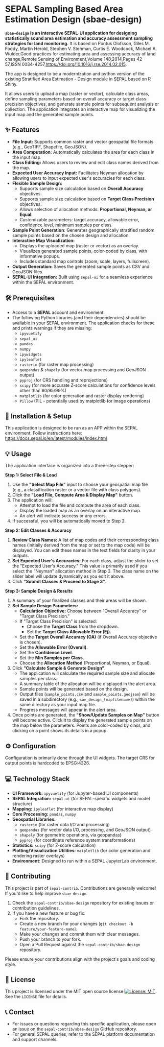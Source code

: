 # SEPAL Sampling Based Area Estimation Design (sbae-design)

**`sbae-design` is an interactive SEPAL-UI application for designing statistically sound area estimation and accuracy assessment sampling strategies for land monitoring.** It is based on Pontus Olofsson, Giles M. Foody, Martin Herold, Stephen V. Stehman, Curtis E. Woodcock, Michael A. Wulder,Good practices for estimating area and assessing accuracy of land change,Remote Sensing of Environment,Volume 148,2014,Pages 42-57,ISSN 0034-4257,https://doi.org/10.1016/j.rse.2014.02.015.

The app is designed to be a modernization and python version of the existing Stratified Area Estimation - Design module in SEPAL based on R Shiny.

It allows users to upload a map (raster or vector), calculate class areas, define sampling parameters based on overall accuracy or target class precision objectives, and generate sample points for subsequent analysis or collection. The application integrates an interactive map for visualizing the input map and the generated sample points.

## ✨ Features

* **File Input:** Supports common raster and vector geospatial file formats (e.g., GeoTIFF, Shapefile, GeoJSON).
* **Area Computation:** Automatically calculates the area for each class in the input map.
* **Class Editing:** Allows users to review and edit class names derived from the map.
* **Expected User Accuracy Input:** Facilitates Neyman allocation by allowing users to input expected user's accuracies for each class.
* **Flexible Sample Design:**
    * Supports sample size calculation based on **Overall Accuracy** objectives.
    * Supports sample size calculation based on **Target Class Precision** objectives.
    * Allows selection of allocation methods: **Proportional, Neyman, or Equal**.
    * Customizable parameters: target accuracy, allowable error, confidence level, minimum samples per class.
* **Sample Point Generation:** Generates geographically stratified random sample points based on the chosen design and allocation.
* **Interactive Map Visualization:**
    * Displays the uploaded map (raster or vector) as an overlay.
    * Visualizes generated sample points, color-coded by class, with informative popups.
    * Includes standard map controls (zoom, scale, layers, fullscreen).
* **Output Generation:** Saves the generated sample points as CSV and GeoJSON files.
* **SEPAL-UI Integration:** Built using `sepal-ui` for a seamless experience within the SEPAL environment.

## 🛠️ Prerequisites

* Access to a **SEPAL** account and environment.
* The following Python libraries (and their dependencies) should be available in your SEPAL environment. The application checks for these and prints warnings if they are missing:
    * `ipyvuetify`
    * `sepal_ui`
    * `pandas`
    * `numpy`
    * `ipywidgets`
    * `ipyleaflet`
    * `rasterio` (for raster map processing)
    * `geopandas` & `shapely` (for vector map processing and GeoJSON output)
    * `pyproj` (for CRS handling and reprojections)
    * `scipy` (for more accurate Z-score calculations for confidence levels other than 90/95/99%)
    * `matplotlib` (for color generation and raster display rendering)
    * `Pillow` (PIL - potentially used by matplotlib for image operations)

## 🚀 Installation & Setup

This application is designed to be run as an APP within the SEPAL environment.
Follow instructions here: https://docs.sepal.io/en/latest/modules/index.html

## 💡 Usage

The application interface is organized into a three-step stepper:

**Step 1: Select File & Load**
1.  Use the **"Select Map File"** input to choose your geospatial map file (e.g., a classification raster or a vector file with class polygons).
2.  Click the **"Load File, Compute Area & Display Map"** button.
3.  The application will:
    * Attempt to load the file and compute the area of each class.
    * Display the loaded map as an overlay on an interactive map.
    * An alert will indicate success or any errors.
4.  If successful, you will be automatically moved to Step 2.

**Step 2: Edit Classes & Accuracy**
1.  **Review Class Names:** A list of map codes and their corresponding class names (initially derived from the map or set to the map code) will be displayed. You can edit these names in the text fields for clarity in your outputs.
2.  **Set Expected User's Accuracies:** For each class, adjust the slider to set the "Expected User's Accuracy." This value is primarily used if you select the "Neyman" allocation method in Step 3. The class name on the slider label will update dynamically as you edit it above.
3.  Click **"Submit Classes & Proceed to Stage 3"**.

**Step 3: Sample Design & Results**
1.  A summary of your finalized classes and their areas will be shown.
2.  **Set Sample Design Parameters:**
    * **Calculation Objective:** Choose between "Overall Accuracy" or "Target Class Precision."
    * If "Target Class Precision" is selected:
        * Choose the **Target Class** from the dropdown.
        * Set the **Target Class Allowable Error (Ej)**.
    * Set the **Target Overall Accuracy (OA)** (if Overall Accuracy objective is chosen).
    * Set the **Allowable Error (Overall)**.
    * Set the **Confidence Level**.
    * Set the **Min Samples per Class**.
    * Choose the **Allocation Method** (Proportional, Neyman, or Equal).
3.  Click **"Calculate Sample & Generate Design"**.
    * The application will calculate the required sample size and allocate samples per class.
    * A summary table of the allocation will be displayed in the alert area.
    * Sample points will be generated based on the design.
    * Output files (`sample_points.csv` and `sample_points.geojson`) will be saved in a subdirectory (e.g., `sae_design_[mapfilename]`) within the same directory as your input map file.
    * Progress messages will appear in the alert area.
4.  Once points are generated, the **"Show/Update Samples on Map"** button will become active. Click it to display the generated sample points on the map below the parameters. Points are color-coded by class, and clicking on a point shows its details in a popup.

## ⚙️ Configuration

Configuration is primarily done through the UI widgets. The target CRS for output points is hardcoded to EPSG:4326.

## 💻 Technology Stack

* **UI Framework:** `ipyvuetify` (for Jupyter-based UI components)
* **SEPAL Integration:** `sepal-ui` (for SEPAL-specific widgets and model structure)
* **Mapping:** `ipyleaflet` (for interactive map display)
* **Core Processing:** `pandas`, `numpy`
* **Geospatial Libraries:**
    * `rasterio` (for raster data I/O and processing)
    * `geopandas` (for vector data I/O, processing, and GeoJSON output)
    * `shapely` (for geometric operations, via geopandas)
    * `pyproj` (for coordinate reference system transformations)
* **Statistics:** `scipy` (for Z-score calculation)
* **Plotting/Visualization Utilities:** `matplotlib` (for color generation and rendering raster overlays)
* **Environment:** Designed to run within a SEPAL JupyterLab environment.

## 🤝 Contributing

This project is part of `sepal-contrib`. Contributions are generally welcome! If you'd like to help improve `sbae-design`:

1.  Check the `sepal-contrib/sbae-design` repository for existing issues or contribution guidelines.
2.  If you have a new feature or bug fix:
    * Fork the repository.
    * Create a new branch for your changes (`git checkout -b feature/your-feature-name`).
    * Make your changes and commit them with clear messages.
    * Push your branch to your fork.
    * Open a Pull Request against the `sepal-contrib/sbae-design` repository.

Please ensure your contributions align with the project's goals and coding style.

## 📄 License

This project is licensed under the MIT open source license [![License: MIT](https://img.shields.io/badge/License-MIT-yellow.svg)](https://opensource.org/licenses/MIT). See the `LICENSE` file for details.

## 📞 Contact

* For issues or questions regarding this specific application, please open an issue on the `sepal-contrib/sbae-design` GitHub repository.
* For general SEPAL queries, refer to the SEPAL platform documentation and support channels.
